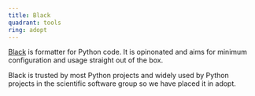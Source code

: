 ```yaml
---
title: Black
quadrant: tools
ring: adopt
---
```


[Black](https://black.readthedocs.io/en/stable/index.html) is formatter for Python
code. It is opinonated and aims for minimum configuration and usage straight out
of the box.

Black is trusted by most Python projects and widely used by Python projects in
the scientific software group so we have placed it in adopt.
